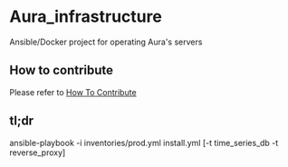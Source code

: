 # Aura_infrastructure
Ansible/Docker project for operating Aura's servers

## How to contribute
Please refer to [How To Contribute](https://github.com/Aura-healthcare/Aura_infrastructure/blob/master/CONTRIBUTING.md)

## tl;dr
ansible-playbook -i inventories/prod.yml install.yml [-t time_series_db -t reverse_proxy]
